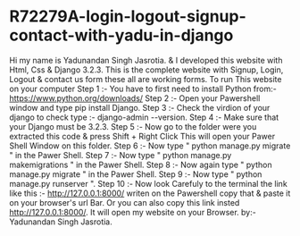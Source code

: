 # R72279A-login-logout-signup-contact-with-yadu-in-django
Hi my name is Yadunandan Singh Jasrotia.
& I developed this website with Html, Css & Django 3.2.3. This is the complete website with Signup, Login, Logout & contact us form
these all are working forms.
To run This website on your computer 
Step 1 :- You have to first need to install Python from:- https://www.python.org/downloads/
Step 2 :- Open your Pawershell window and type pip install Django.
Step 3 :- Check the virdion of your django to check type :- django-admin --version.
Step 4 :- Make sure that your Django must be 3.2.3.
Step 5 :- Now go to the folder were you extracted this code & press Shift + Right Click This will open your Pawer Shell Window 
           on this folder.
Step 6 :- Now type " python manage.py migrate " in the Pawer Shell.
Step 7 :- Now type " python manage.py makemigrations " in the Pawer Shell.
Step 8 :- Now again type " python manage.py migrate " in the Pawer Shell.
Step 9 :- Now type " python manage.py runserver ".
Step 10 :- Now look Carefuly to the terminal the link like this :- http://127.0.0.1:8000/ writen on the Pawershell copy that &
            paste it on your browser's url Bar. Or you can also copy this link insted http://127.0.0.1:8000/. It will open my 
            website on your Browser.
                                                                                                            by:-Yadunandan Singh Jasrotia.
